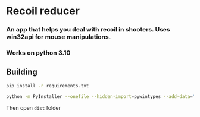 # Recoil reducer

### An app that helps you deal with recoil in shooters. Uses win32api for mouse manipulations.

### Works on python 3.10
 
## Building

```bash
pip install -r requirements.txt
```

```bash
python -m PyInstaller --onefile --hidden-import=pywintypes --add-data="./settings;settings" main.py
```

Then open `dist` folder
